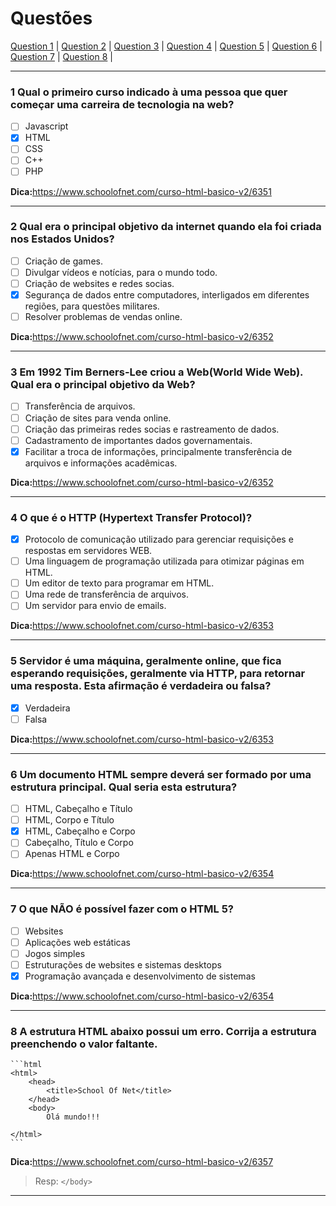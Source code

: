 # Questões

[Question 1](#1-qual-o-primeiro-curso-indicado-à-uma-pessoa-que-quer-começar-uma-carreira-de-tecnologia-na-web) | 
[Question 2](#2-qual-era-o-principal-objetivo-da-internet-quando-ela-foi-criada-nos-estados-unidos) | 
[Question 3](#3-em-1992-tim-berners-lee-criou-a-webworld-wide-web-qual-era-o-principal-objetivo-da-web) |
[Question 4](#4-o-que-é-o-http-hypertext-transfer-protocol) |
[Question 5](#5-servidor-é-uma-máquina-geralmente-online-que-fica-esperando-requisições-geralmente-via-http-para-retornar-uma-resposta-esta-afirmação-é-verdadeira-ou-falsa) |
[Question 6](#6-um-documento-html-sempre-deverá-ser-formado-por-uma-estrutura-principal-qual-seria-esta-estrutura) |
[Question 7](#7-o-que-nÃo-é-possível-fazer-com-o-html-5) |
[Question 8](#8-a-estrutura-html-abaixo-possui-um-erro-corrija-a-estrutura-preenchendo-o-valor-faltante) |

***

### 1 Qual o primeiro curso indicado à uma pessoa que quer começar uma carreira de tecnologia na web?

- [ ] Javascript
- [x] HTML
- [ ] CSS
- [ ] C++
- [ ] PHP

**Dica:**<https://www.schoolofnet.com/curso-html-basico-v2/6351>

***

### 2 Qual era o principal objetivo da internet quando ela foi criada nos Estados Unidos?

- [ ] Criação de games.
- [ ] Divulgar vídeos e notícias, para o mundo todo.
- [ ] Criação de websites e redes socias.
- [x] Segurança de dados entre computadores, interligados em diferentes regiões, para questões militares.
- [ ] Resolver problemas de vendas online.

**Dica:**<https://www.schoolofnet.com/curso-html-basico-v2/6352>

***

### 3 Em 1992 Tim Berners-Lee criou a Web(World Wide Web). Qual era o principal objetivo da Web?

- [ ] Transferência de arquivos.
- [ ] Criação de sites para venda online.
- [ ] Criação das primeiras redes socias e rastreamento de dados.
- [ ] Cadastramento de importantes dados governamentais.
- [x] Facilitar a troca de informações, principalmente transferência de arquivos e informações acadêmicas.

**Dica:**<https://www.schoolofnet.com/curso-html-basico-v2/6352>

***

### 4 O que é o HTTP (Hypertext Transfer Protocol)?

- [x] Protocolo de comunicação utilizado para gerenciar requisições e respostas em servidores WEB.
- [ ] Uma linguagem de programação utilizada para otimizar páginas em HTML.
- [ ] Um editor de texto para programar em HTML.
- [ ] Uma rede de transferência de arquivos.
- [ ] Um servidor para envio de emails.

**Dica:**<https://www.schoolofnet.com/curso-html-basico-v2/6353>

***

### 5 Servidor é uma máquina, geralmente online, que fica esperando requisições, geralmente via HTTP, para retornar uma resposta. Esta afirmação é verdadeira ou falsa?

- [x] Verdadeira
- [ ] Falsa

**Dica:**<https://www.schoolofnet.com/curso-html-basico-v2/6353>

***

### 6 Um documento HTML sempre deverá ser formado por uma estrutura principal. Qual seria esta estrutura?

- [ ] HTML, Cabeçalho e Título
- [ ] HTML, Corpo e Título
- [x] HTML, Cabeçalho e Corpo
- [ ] Cabeçalho, Título e Corpo
- [ ] Apenas HTML e Corpo

**Dica:**<https://www.schoolofnet.com/curso-html-basico-v2/6354>

***

### 7 O que NÃO é possível fazer com o HTML 5?

- [ ] Websites
- [ ] Aplicações web estáticas
- [ ] Jogos simples
- [ ] Estruturações de websites e sistemas desktops
- [x] Programação avançada e desenvolvimento de sistemas

**Dica:**<https://www.schoolofnet.com/curso-html-basico-v2/6354>

***

### 8 A estrutura HTML abaixo possui um erro. Corrija a estrutura preenchendo o valor faltante.
    
    ```html
    <html>
        <head>
            <title>School Of Net</title>
        </head>
        <body>
            Olá mundo!!!
        
    </html>
    ```

**Dica:**<https://www.schoolofnet.com/curso-html-basico-v2/6357>

> Resp: `</body>`

***
